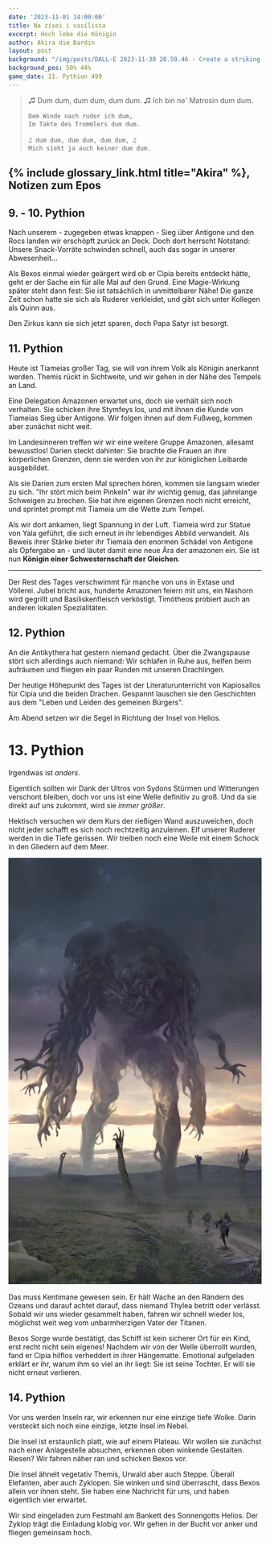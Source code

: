 ```yaml
---
date: '2023-11-01 14:00:00'
title: Na zísei i vasílissa
excerpt: Hoch lebe die Königin
author: Akira die Bardin
layout: post
background: "/img/posts/DALL·E 2023-11-30 20.59.46 - Create a striking digital artwork featuring a group of fantasy adventurers navigating an otherworldly sea. A colossal, magically-induced wave looms in.png"
background_pos: 50% 44%
game_date: 11. Pythion 499
---
```


<div class="rhyme">
  <blockquote>
    ♫ Dum dum, dum dum, dum dum. ♫
    Ich bin ne' Matrosin dum dum.

    Dem Winde nach ruder ich dum,
    Im Takte des Trommlers dum dum.

    ♫ dum dum, dum dum, dum dum, ♫
    Mich sieht ja auch keiner dum dum.
  </blockquote>
</div>

## {% include glossary_link.html title="Akira" %}, Notizen zum Epos

## 9. - 10. Pythion

Nach unserem - zugegeben etwas knappen - Sieg über Antigone und den Rocs landen wir erschöpft zurück an Deck. Doch dort herrscht Notstand: Unsere Snack-Vorräte schwinden schnell, auch das sogar in unserer Abwesenheit...

Als Bexos einmal wieder geärgert wird ob er Cipia bereits entdeckt hätte, geht er der Sache ein für alle Mal auf den Grund. Eine Magie-Wirkung später steht dann fest: Sie ist tatsächlich in unmittelbarer Nähe! Die ganze Zeit schon hatte sie sich als Ruderer verkleidet, und gibt sich unter Kollegen als Quinn aus.

Den Zirkus kann sie sich jetzt sparen, doch Papa Satyr ist besorgt.

## 11. Pythion

Heute ist Tiameias großer Tag, sie will von ihrem Volk als Königin anerkannt werden. Themis rückt in Sichtweite, und wir gehen in der Nähe des Tempels an Land.

Eine Delegation Amazonen erwartet uns, doch sie verhält sich noch verhalten. Sie schicken ihre Stymfeys los, und mit ihnen die Kunde von Tiameias Sieg über Antigone. Wir folgen ihnen auf dem Fußweg, kommen aber zunächst nicht weit.

Im Landesinneren treffen wir wir eine weitere Gruppe Amazonen, allesamt bewusstlos! Darien steckt dahinter: Sie brachte die Frauen an ihre körperlichen Grenzen, denn sie werden von ihr zur königlichen Leibarde ausgebildet.

Als sie Darien zum ersten Mal sprechen hören, kommen sie langsam wieder zu sich. "Ihr stört mich beim Pinkeln" war ihr wichtig genug, das jahrelange Schweigen zu brechen. Sie hat ihre eigenen Grenzen noch nicht erreicht, und sprintet prompt mit Tiameia um die Wette zum Tempel.

Als wir dort ankamen, liegt Spannung in der Luft. Tiameia wird zur Statue von Yala geführt, die sich erneut in ihr lebendiges Abbild verwandelt. Als Beweis ihrer Stärke bieter ihr Tiemaia den enormen Schädel von Antigone als Opfergabe an - und läutet damit eine neue Ära der amazonen ein. Sie ist nun **Königin einer Schwesternschaft der Gleichen**.

---

Der Rest des Tages verschwimmt für manche von uns in Extase und Völlerei. Jubel bricht aus, hunderte Amazonen feiern mit uns, ein Nashorn wird gegrillt und Basiliskenfleisch verköstigt. Timótheos probiert auch an anderen lokalen Spezialitäten.

## 12. Pythion

An die Antikythera hat gestern niemand gedacht. Über die Zwangspause stört sich allerdings auch niemand: Wir schlafen in Ruhe aus, helfen beim aufräumen und fliegen ein paar Runden mit unseren Drachlingen.

Der heutige Höhepunkt des Tages ist der Literaturunterricht von Kapiosallos für Cipia und die beiden Drachen. Gespannt lauschen sie den Geschichten aus dem "Leben und Leiden des gemeinen Bürgers".

Am Abend setzen wir die Segel in Richtung der Insel von Helios.

# 13. Pythion

Irgendwas ist _anders_.

Eigentlich sollten wir Dank der Ultros von Sydons Stürmen und Witterungen verschont bleiben, doch vor uns ist eine Welle definitiv zu groß. Und da sie direkt auf uns zukommt, wird sie _immer größer_.

Hektisch versuchen wir dem Kurs der rießigen Wand auszuweichen, doch nicht jeder schafft es sich noch rechtzeitig anzuleinen. Elf unserer Ruderer werden in die Tiefe gerissen. Wir treiben noch eine Weile mit einem Schock in den Gliedern auf dem Meer.

![Kentimane](/img/posts/kentimane.jpg)

Das muss Kentimane gewesen sein. Er hält Wache an den Rändern des Ozeans und darauf achtet darauf, dass niemand Thylea betritt oder verlässt. Sobald wir uns wieder gesammelt haben, fahren wir schnell wieder los, möglichst weit weg vom unbarmherzigen Vater der Titanen.

Bexos Sorge wurde bestätigt, das Schiff ist kein sicherer Ort für ein Kind, erst recht nicht sein eigenes! Nachdem wir von der Welle überrollt wurden, fand er Cipia hilflos verheddert in ihrer Hängematte. Emotional aufgeladen erklärt er ihr, warum ihm so viel an ihr liegt: Sie ist seine Tochter. Er will sie nicht erneut verlieren. 

## 14. Pythion

Vor uns werden Inseln rar, wir erkennen nur eine einzige tiefe Wolke. Darin versteckt sich noch eine einzige, letzte Insel im Nebel.


Die Insel ist erstaunlich platt, wie auf einem Plateau. Wir wollen sie zunächst nach einer Anlagestelle absuchen, erkennen oben winkende Gestalten. Riesen? Wir fahren näher ran und schicken Bexos vor.

Die Insel ähnelt vegetativ Themis, Urwald aber auch Steppe. Überall Elefanten, aber auch Zyklopen. Sie winken und sind überrascht, dass Bexos allein vor ihnen steht. Sie haben eine Nachricht für uns, und haben eigentlich vier erwartet.

Wir sind eingeladen zum Festmahl am Bankett des Sonnengotts Helios. Der Zyklop trägt die Einladung klobig vor. WIr gehen in der Bucht vor anker und fliegen gemeinsam hoch.
